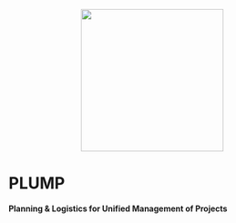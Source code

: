 <p align="center">
  <img src="Assets/Logo.png" width="250">
</p>

# PLUMP  

**Planning & Logistics for Unified Management of Projects**
